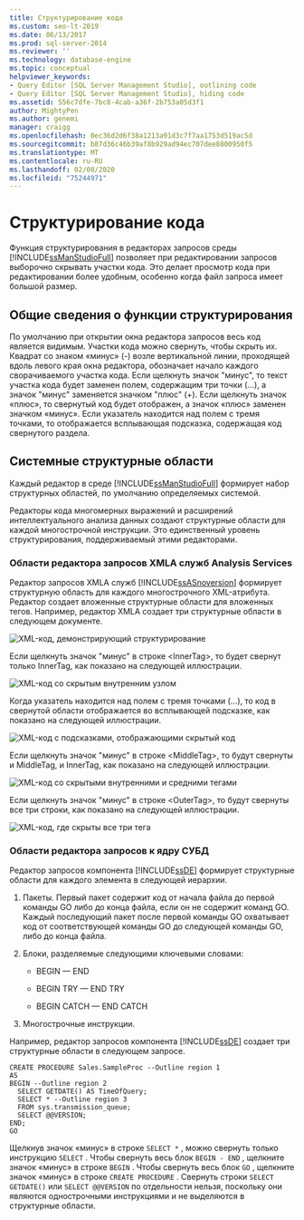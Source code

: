```yaml
---
title: Структурирование кода
ms.custom: seo-lt-2019
ms.date: 06/13/2017
ms.prod: sql-server-2014
ms.reviewer: ''
ms.technology: database-engine
ms.topic: conceptual
helpviewer_keywords:
- Query Editor [SQL Server Management Studio], outlining code
- Query Editor [SQL Server Management Studio], hiding code
ms.assetid: 556c7dfe-7bc8-4cab-a36f-2b753a05d3f1
author: MightyPen
ms.author: genemi
manager: craigg
ms.openlocfilehash: 0ec36d2d6f38a1213a91d3c7f7aa1753d519ac5d
ms.sourcegitcommit: b87d36c46b39af8b929ad94ec707dee8800950f5
ms.translationtype: MT
ms.contentlocale: ru-RU
ms.lasthandoff: 02/08/2020
ms.locfileid: "75244971"
---
```

# <a name="code-outlining"></a>Структурирование кода
  Функция структурирования в редакторах запросов среды [!INCLUDE[ssManStudioFull](../../../includes/ssmanstudiofull-md.md)] позволяет при редактировании запросов выборочно скрывать участки кода. Это делает просмотр кода при редактировании более удобным, особенно когда файл запроса имеет большой размер.  
  
## <a name="outlining-overview"></a>Общие сведения о функции структурирования  
 По умолчанию при открытии окна редактора запросов весь код является видимым. Участки кода можно свернуть, чтобы скрыть их. Квадрат со знаком «минус» (-) возле вертикальной линии, проходящей вдоль левого края окна редактора, обозначает начало каждого сворачиваемого участка кода. Если щелкнуть значок "минус", то текст участка кода будет заменен полем, содержащим три точки (...), а значок "минус" заменяется значком "плюс" (+). Если щелкнуть значок «плюс», то свернутый код будет отображен, а значок «плюс» заменен значком «минус». Если указатель находится над полем с тремя точками, то отображается всплывающая подсказка, содержащая код свернутого раздела.  
  
## <a name="system-outline-regions"></a>Системные структурные области  
 Каждый редактор в среде [!INCLUDE[ssManStudioFull](../../../includes/ssmanstudiofull-md.md)] формирует набор структурных областей, по умолчанию определяемых системой.  
  
 Редакторы кода многомерных выражений и расширений интеллектуального анализа данных создают структурные области для каждой многострочной инструкции. Это единственный уровень структурирования, поддерживаемый этими редакторами.  
  
### <a name="analysis-services-xmla-query-editor-regions"></a>Области редактора запросов XMLA служб Analysis Services  
 Редактор запросов XMLA служб [!INCLUDE[ssASnoversion](../../includes/ssasnoversion-md.md)] формирует структурную область для каждого многострочного XML-атрибута. Редактор создает вложенные структурные области для вложенных тегов. Например, редактор XMLA создает три структурные области в следующем документе.  
  
 ![XML-код, демонстрирующий структурирование](../../database-engine/media/editoutlinexmlfull.gif "XML-код, демонстрирующий структурирование")  
  
 Если щелкнуть значок "минус" в строке \<InnerTag>, то будет свернут только InnerTag, как показано на следующей иллюстрации.  
  
 ![XML-код со скрытым внутренним узлом](../../database-engine/media/editoutlinexmlinnercol.gif "XML-код со скрытым внутренним узлом")  
  
 Когда указатель находится над полем с тремя точками (...), то код в свернутой области отображается во всплывающей подсказке, как показано на следующей иллюстрации.  
  
 ![XML-код с подсказками, отображающими скрытый код](../../database-engine/media/editoutlinexmlmouse.gif "XML-код с подсказками, отображающими скрытый код")  
  
 Если щелкнуть значок "минус" в строке \<MiddleTag>, то будут свернуты и MiddleTag, и InnerTag, как показано на следующей иллюстрации.  
  
 ![XML-код со скрытыми внутренними и средними тегами](../../database-engine/media/editoutlinexmlmiddlecol.gif "XML-код со скрытыми внутренними и средними тегами")  
  
 Если щелкнуть значок "минус" в строке \<OuterTag>, то будут свернуты все три строки, как показано на следующей иллюстрации.  
  
 ![XML-код, где скрыты все три тега](../../database-engine/media/editoutlinexmloutercol.gif "XML-код, где скрыты все три тега")  
  
### <a name="database-engine-query-editor-regions"></a>Области редактора запросов к ядру СУБД  
 Редактор запросов компонента [!INCLUDE[ssDE](../../../includes/ssde-md.md)] формирует структурные области для каждого элемента в следующей иерархии.  
  
1.  Пакеты. Первый пакет содержит код от начала файла до первой команды GO либо до конца файла, если он не содержит команд GO. Каждый последующий пакет после первой команды GO охватывает код от соответствующей команды GO до следующей команды GO, либо до конца файла.  
  
2.  Блоки, разделяемые следующими ключевыми словами:  
  
    -   BEGIN — END  
  
    -   BEGIN TRY — END TRY  
  
    -   BEGIN CATCH — END CATCH  
  
3.  Многострочные инструкции.  
  
 Например, редактор запросов компонента [!INCLUDE[ssDE](../../../includes/ssde-md.md)] создает три структурные области в следующем запросе.  
  
```  
CREATE PROCEDURE Sales.SampleProc --Outline region 1  
AS  
BEGIN --Outline region 2   
  SELECT GETDATE() AS TimeOfQuery;  
  SELECT * --Outline region 3  
  FROM sys.transmission_queue;  
  SELECT @@VERSION;  
END;  
GO  
```  
  
 Щелкнув значок «минус» в строке `SELECT *` , можно свернуть только инструкцию `SELECT` . Чтобы свернуть весь блок `BEGIN - END` , щелкните значок «минус» в строке `BEGIN` . Чтобы свернуть весь блок `GO` , щелкните значок «минус» в строке `CREATE PROCEDURE` . Свернуть строки `SELECT GETDATE()` или `SELECT @@VERSION` по отдельности нельзя, поскольку они являются однострочными инструкциями и не выделяются в структурные области.  
  
  
